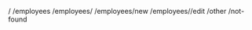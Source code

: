 /
/employees
/employees/<employeeid>
/employees/new
/employees/<employeeid>/edit
/other
/not-found

